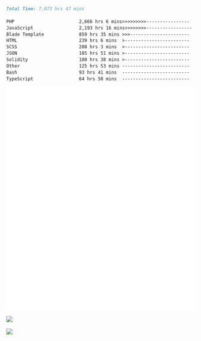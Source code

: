 <!--START_SECTION:waka-->

```markdown
Total Time: 7,073 hrs 47 mins

PHP                        2,666 hrs 6 mins>>>>>>>>>----------------   37.03 %
JavaScript                 2,193 hrs 16 mins>>>>>>>>-----------------   30.46 %
Blade Template             859 hrs 35 mins >>>----------------------   11.94 %
HTML                       239 hrs 6 mins  >------------------------   03.32 %
SCSS                       208 hrs 3 mins  >------------------------   02.89 %
JSON                       185 hrs 51 mins >------------------------   02.58 %
Solidity                   180 hrs 38 mins >------------------------   02.51 %
Other                      125 hrs 53 mins -------------------------   01.75 %
Bash                       93 hrs 41 mins  -------------------------   01.30 %
TypeScript                 64 hrs 50 mins  -------------------------   00.90 %
```

<!--END_SECTION:waka-->

![](https://raw.githubusercontent.com/DrMaxis/github-stats-transparent/output/generated/overview.svg)
![](https://raw.githubusercontent.com/DrMaxis/github-stats-transparent/output/generated/languages.svg)

![](https://git-readme-stats-drmaxis-projects.vercel.app/api?username=drmaxis&show_icons=true&theme=outrun&count_private=true&show=reviews,discussions_started,discussions_answered,prs_merged,prs_merged_percentage&custom_title=2024%20Github%20Rank)
 
<a href="https://count.getloli.com/"><img src="https://count.getloli.com/get/@:maxis-the-alchemist?theme=rule34"></a>
<!-- https://count.getloli.com/get/@alchemist?theme=rule34 -->
<br>
